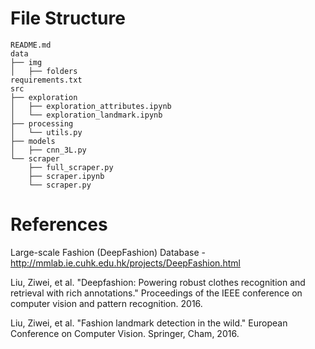 
# File Structure

```
README.md
data
├── img
│   ├── folders
requirements.txt
src
├── exploration
│   ├── exploration_attributes.ipynb
│   └── exploration_landmark.ipynb
├── processing
│   └── utils.py
├── models
│   ├── cnn_3L.py
└── scraper
    ├── full_scraper.py
    ├── scraper.ipynb
    └── scraper.py
```

# References

Large-scale Fashion (DeepFashion) Database - http://mmlab.ie.cuhk.edu.hk/projects/DeepFashion.html

Liu, Ziwei, et al. "Deepfashion: Powering robust clothes recognition and retrieval with rich annotations." Proceedings of the IEEE conference on computer vision and pattern recognition. 2016.

Liu, Ziwei, et al. "Fashion landmark detection in the wild." European Conference on Computer Vision. Springer, Cham, 2016.

